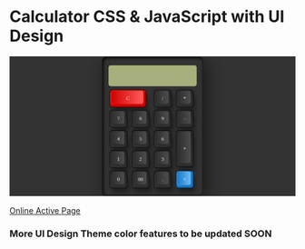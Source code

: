 # Calculator CSS & JavaScript with UI Design

![Calcuator](./calc-screshot.png)

[Online Active Page]()

### More UI Design Theme color features to be updated SOON
